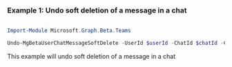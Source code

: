 ### Example 1: Undo soft deletion of a message in a chat

```powershell

Import-Module Microsoft.Graph.Beta.Teams

Undo-MgBetaUserChatMessageSoftDelete -UserId $userId -ChatId $chatId -ChatMessageId $chatMessageId

```
This example will undo soft deletion of a message in a chat

